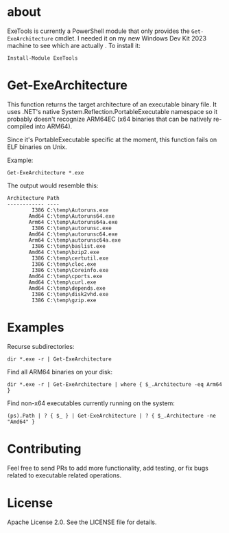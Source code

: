 # about

ExeTools is currently a PowerShell module that only provides the `Get-ExeArchitecture` cmdlet. I needed it on my
new Windows Dev Kit 2023 machine to see which are actually . To install it:

```
Install-Module ExeTools
```

# Get-ExeArchitecture

This function returns the target architecture of an executable binary file.
It uses .NET's native System.Reflection.PortableExecutable namespace so it probably doesn't recognize ARM64EC (x64 binaries that can be natively re-compiled into ARM64).

Since it's PortableExecutable specific at the moment, this function fails on ELF
binaries on Unix.

Example:

```
Get-ExeArchitecture *.exe
```

The output would resemble this:

```
Architecture Path
------------ ----
        I386 C:\temp\Autoruns.exe
       Amd64 C:\temp\Autoruns64.exe
       Arm64 C:\temp\Autoruns64a.exe
        I386 C:\temp\autorunsc.exe
       Amd64 C:\temp\autorunsc64.exe
       Arm64 C:\temp\autorunsc64a.exe
        I386 C:\temp\baslist.exe
       Amd64 C:\temp\bzip2.exe
        I386 C:\temp\certutil.exe
        I386 C:\temp\cloc.exe
        I386 C:\temp\Coreinfo.exe
       Amd64 C:\temp\cports.exe
       Amd64 C:\temp\curl.exe
       Amd64 C:\temp\depends.exe
        I386 C:\temp\disk2vhd.exe
        I386 C:\temp\gzip.exe
```

# Examples

Recurse subdirectories:

`dir *.exe -r | Get-ExeArchitecture`

Find all ARM64 binaries on your disk:

`dir *.exe -r | Get-ExeArchitecture | where { $_.Architecture -eq Arm64 }`

Find non-x64 executables currently running on the system:

`(ps).Path | ? { $_ } | Get-ExeArchitecture | ? { $_.Architecture -ne "Amd64" }`

# Contributing

Feel free to send PRs to add more functionality, add testing, or fix bugs related to executable related operations.

# License

Apache License 2.0. See the LICENSE file for details.
